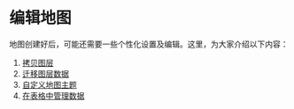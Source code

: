 # 编辑地图

地图创建好后，可能还需要一些个性化设置及编辑。这里，为大家介绍以下内容：
1. [拷贝图层](http://help.dituwuyou.com/copy-layer.html)
2. [迁移图层数据](http://help.dituwuyou.com/copy-data.html)
3. [自定义地图主题](http://help.dituwuyou.com/personalized-map.html)
4. [在表格中管理数据](http://help.dituwuyou.com/layer-settings.html)


